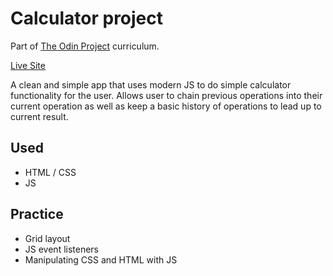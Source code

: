 # Calculator project

Part of [The Odin Project](https://www.theodinproject.com/paths/foundations/courses/foundations/lessons/calculator) curriculum.

[Live Site](https://red4lpha.github.io/Calculator/)

A clean and simple app that uses modern JS to do simple calculator functionality for the user. 
Allows user to chain previous operations into their current operation as well as keep a basic history of operations to lead up to current result.

## Used

- HTML / CSS
- JS

## Practice

- Grid layout
- JS event listeners
- Manipulating CSS and HTML with JS
